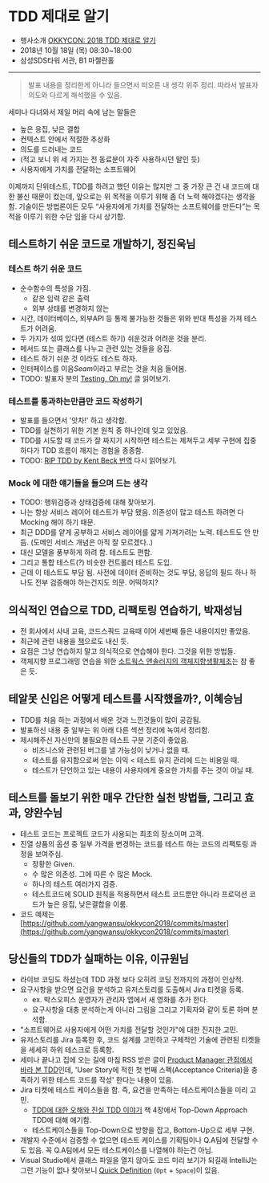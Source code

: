 # TDD 제대로 알기

- 행사소개 [OKKYCON: 2018 TDD 제대로 알기](http://okkycon.com/)
- 2018년 10월 18일 (목) 08:30~18:00
- 삼성SDS타워 서관, B1 마젤란홀

---
> 발표 내용을 정리한게 아니라 들으면서 떠오른 내 생각 위주 정리. 따라서 발표자 의도와 다르게 해석했을 수 있음.

세미나 다녀와서 제일 머리 속에 남는 말들은

- 높은 응집, 낮은 결합
- 컨텍스트 안에서 적절한 추상화
- 의도를 드러내는 코드
- (적고 보니 위 세 가지는 전 동료분이 자주 사용하시던 말인 듯)
- 사용자에게 가치를 전달하는 소프트웨어

이제까지 단위테스트, TDD를 하려고 했던 이유는 많지만 그 중 가장 큰 건 내 코드에 대한 불신 때문이 컸는데,  앞으로는 위 목적을 이루기 위해 좀 더 노력 해야겠다는 생각을 함. 기술이든 방법론이든 모두 “사용자에게 가치를 전달하는 소프트웨어를 만든다”는 목적을 이루기 위한 수단 임을 다시 상기함.



## 테스트하기 쉬운 코드로 개발하기, 정진욱님

### 테스트 하기 쉬운 코드
- 순수함수의 특성을 가짐.
    - 같은 입력 같은 출력
    - 외부 상태를 변경하지 않는
- 시간, 데이터베이스, 외부API 등 통제 불가능한 것들은 위와 반대 특성을 가져 테스트가 어려움.
- 두 가지가 섞여 있다면 (테스트 하기) 쉬운것과 어려운 것을 분리.
- 메서드 또는 클래스를 나누고 관련 있는 것들을 응집.
- 테스트 하기 쉬운 것 이라도 테스트 하자.
- 인터페이스를 이음*Seam*이라고 부르는 것을 처음 들어봄.
- TODO: 발표자 분의 [Testing, Oh my!](http://jwchung.github.io/testing-oh-my) 글 읽어보기.


### 테스트를 통과하는만큼만 코드 작성하기 
- 발표를 들으면서 '앗차!' 하고 생각함.
- TDD를 실천하기 위한 기본 원칙 중 하나인데 잊고 있었음.
- TDD를 시도할 때 코드가 잘 짜지기 시작하면 테스트는 제쳐두고 세부 구현에 집중하다가 TDD 흐름이 깨지는 경험을 종종함.
- TODO: [RIP TDD by Kent Beck 번역](https://justhackem.wordpress.com/2018/06/24/what-tdd-solves/) 다시 읽어보기.


### Mock 에 대한 얘기들을 들으며 드는 생각
- TODO: 행위검증과 상태검증에 대해 찾아보기.
- 나는 항상 서비스 레이어 테스트가 부담 됐음. 의존성이 많고 테스트 하려면 다 Mocking 해야 하기 때문.
- 최근 DDD를 얕게 공부하고 서비스 레이어를 얇게 가져가려는 노력. 테스트도 안 만듬. (도메인 서비스 개념은 아직 잘 모르겠다..)
- 대신 모델을 풍부하게 하려 함. 테스트도 편함.
- 그리고 통합 테스트(?) 비슷한 컨트롤러 테스트 도입.
- 근데 이 테스트도 부담 됨. 사전에 데이터 준비하는 것도 부담, 응답의 필드 하나 하나도 전부 검증해야 하는건지도 의문. 어떡하지?



## 의식적인 연습으로 TDD, 리팩토링 연습하기, 박재성님
- 전 회사에서 사내 교육, 코드스쿼드 교육때 이어 세번째 들은 내용이지만 좋았음.
- 최근에 관련 내용을 [책](https://book.naver.com/bookdb/book_detail.nhn?bid=13993648)으로도 내신 듯.
- 요점은 그냥 연습하지 말고 의식적으로 연습해야 한다. 그것을 위한 방법들.
- 객체지향 프로그래밍 연습을 위한 [소트웍스 앤솔러지의 객체지향생활체조](https://github.com/iamkyu/TIL/blob/master/object-calisthenics/object-calisthenics.md)는 참 좋은 듯.



## 테알못 신입은 어떻게 테스트를 시작했을까?, 이혜승님
- TDD를 처음 하는 과정에서 배운 것과 느낀것들이 많이 공감됨.
- 발표하신 내용 중 일부는 위 아래 다른 섹션 정리에 녹여서 정리함.
- 제시해주신 자신만의 불필요한 테스트 구분 기준이 좋았음.
    - 비즈니스와 관련된 버그를 낼 가능성이 낮거나 없을 때.
    - 테스트를 유지함으로써 얻는 이익 < 테스트 유지 관리에 드는 비용일 때.
    - 테스트가 단언하고 있는 내용이 사용자에게 중요한 가치를 주는 것이 아닐 때.



## 테스트를 돌보기 위한 매우 간단한 실천 방법들, 그리고 효과, 양완수님
- 테스트 코드는 프로젝트 코드가 사용되는 최초의 장소이며 고객.
- 진열 상품의 옵션 중 일부 가격을 변경하는 코드를 테스트 하는 코드의 리팩토링 과정을 보여주심.
    - 장황한 Given.
    - 수 많은 의존성. 그에 따른 수 많은 Mock.
    - 하나의 테스트 여러가지 검증.
    - 테스트코드에 SOLID 원칙을 적용하면서 테스트 코드뿐만 아니라 프로덕션 코드가 높은 응집, 낮은결합을 이룸.
- 코드 예제는 [https://github.com/yangwansu/okkycon2018/commits/master](https://github.com/yangwansu/okkycon2018/commits/master)



## 당신들의 TDD가 실패하는 이유, 이규원님
- 라이브 코딩도 하셨는데 TDD 과정 보다 오히려 코딩 전까지의 과정이 인상적.
- 요구사항을 받으면 요건을 분석하고 유저스토리를 도출해서 Jira 티켓을 등록. 
    - ex. 박스오피스 운영자가 관리자 앱에서 새 영화를 추가 한다.
    - 요구사항을 대충 분석하는게 아니라 그림을 그리고 기획자와 같이 토론 하며 분석함.
- "소프트웨어로 사용자에게 어떤 가치를 전달할 것인가"에 대한 진지한 고민.
- 유저스토리를 Jira 등록한 후, 코드 설계를 고민하고 구체적인 기술에 관련된 티켓들을 세세히 하위 테스크로 등록함.
- 세미나 끝나고 집에 오는 길에 마침 RSS 받은 글이 [Product Manager 관점에서 바라 본 TDD](https://medium.com/@sryu99/product-manager-%EA%B4%80%EC%A0%90%EC%97%90%EC%84%9C-%EB%B0%94%EB%9D%BC-%EB%B3%B8-tdd-3ae25512c5d7)인데, 'User Story에 적힌 첫 번째 스펙(Acceptance Criteria)을 충족하기 위한 테스트 코드를 작성' 한다는 내용이 있음.
- Jira 티켓에 테스트 케이스들을  함. 즉, 요건을 만족하는 테스트케이스들을 미리 고민.
    - [TDD에 대한 오해와 진실 TDD 이야기](https://book.naver.com/bookdb/book_detail.nhn?bid=7422964) 책 4장에서 Top-Down Approach TDD에 대해 얘기함.
    - 테스트케이스들을 Top-Down으로 방향을 잡고, Bottom-Up으로 세부 구현.
- 개발자 수준에서 검증할 수 없으면 테스트 케이스를 기획팀이나 Q.A팀에 전달할 수도 있음. 꼭 Q.A팀에서 모든 테스트케이스를 나열해야 하는건 아님.
- Visual Studio에서 클래스 파일을 열지 않아도 코드 미리 보기가 되길래 IntelliJ는 그런 기능이 없나 찾아보니 [Quick Definition](https://www.jetbrains.com/help/idea/viewing-definition.html) (`Opt` + `Space`)이 있음.
